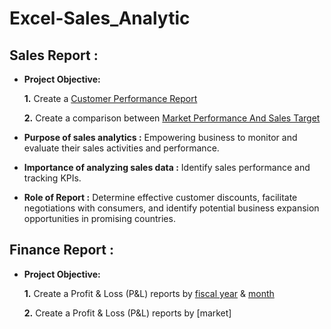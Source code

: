 # Excel-Sales_Analytic
## Sales Report :

 - **Project Objective:**

   **1.**  Create a [Customer Performance Report](https://github.com/abhisheks181999/Excel-Sales_Analytics/blob/main/Customer%20Performance%20Report.pdf)
   
    **2.** Create a comparison between [Market Performance And Sales Target](https://github.com/abhisheks181999/Excel-Sales_Analytics/blob/main/Market%20%20Performance%20vs%20Target%20Report.pdf)

- **Purpose of sales analytics :** Empowering business to monitor and evaluate their sales activities and performance.

- **Importance of analyzing sales data :** Identify sales performance and tracking KPIs.

- **Role of Report :** Determine effective customer discounts, facilitate negotiations with consumers, and identify potential business expansion opportunities in promising countries.

## Finance Report :

- **Project Objective:**

  **1.** Create a Profit & Loss  (P&L) reports by [fiscal year](https://github.com/abhisheks181999/Excel-Sales_Analytics/blob/main/P%20%26%20L%20Statements%20by%20Fiscal%20Year.pdf) & [month](https://github.com/abhisheks181999/Excel-Sales_Analytics/blob/main/P%26L%20Statement%20by%20Month.pdf)

  **2.** Create a Profit & Loss (P&L) reports by [market]

  
